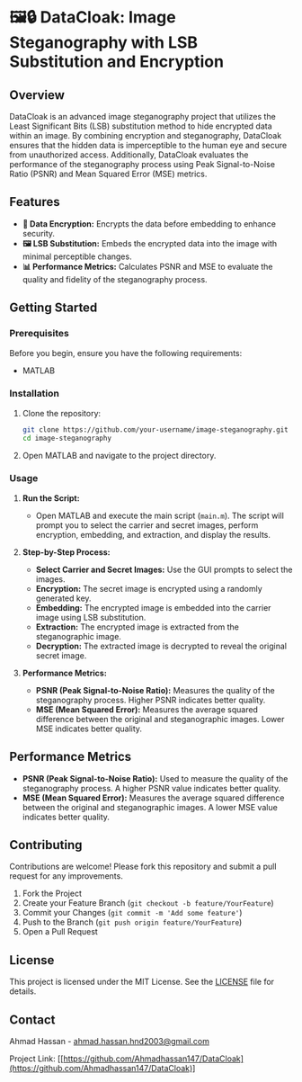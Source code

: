# 🖼️🔒 DataCloak: Image Steganography with LSB Substitution and Encryption

## Overview

DataCloak is an advanced image steganography project that utilizes the Least Significant Bits (LSB) substitution method to hide encrypted data within an image. By combining encryption and steganography, DataCloak ensures that the hidden data is imperceptible to the human eye and secure from unauthorized access. Additionally, DataCloak evaluates the performance of the steganography process using Peak Signal-to-Noise Ratio (PSNR) and Mean Squared Error (MSE) metrics.

## Features

- **🔐 Data Encryption:** Encrypts the data before embedding to enhance security.
- **🖼️ LSB Substitution:** Embeds the encrypted data into the image with minimal perceptible changes.
- **📊 Performance Metrics:** Calculates PSNR and MSE to evaluate the quality and fidelity of the steganography process.

## Getting Started

### Prerequisites

Before you begin, ensure you have the following requirements:

- MATLAB

### Installation

1. Clone the repository:
    ```bash
    git clone https://github.com/your-username/image-steganography.git
    cd image-steganography
    ```

2. Open MATLAB and navigate to the project directory.

### Usage

1. **Run the Script:**
    - Open MATLAB and execute the main script (`main.m`). The script will prompt you to select the carrier and secret images, perform encryption, embedding, and extraction, and display the results.

2. **Step-by-Step Process:**
    - **Select Carrier and Secret Images:** Use the GUI prompts to select the images.
    - **Encryption:** The secret image is encrypted using a randomly generated key.
    - **Embedding:** The encrypted image is embedded into the carrier image using LSB substitution.
    - **Extraction:** The encrypted image is extracted from the steganographic image.
    - **Decryption:** The extracted image is decrypted to reveal the original secret image.

3. **Performance Metrics:**
    - **PSNR (Peak Signal-to-Noise Ratio):** Measures the quality of the steganography process. Higher PSNR indicates better quality.
    - **MSE (Mean Squared Error):** Measures the average squared difference between the original and steganographic images. Lower MSE indicates better quality.


## Performance Metrics

- **PSNR (Peak Signal-to-Noise Ratio):** Used to measure the quality of the steganography process. A higher PSNR value indicates better quality.
- **MSE (Mean Squared Error):** Measures the average squared difference between the original and steganographic images. A lower MSE value indicates better quality.

## Contributing

Contributions are welcome! Please fork this repository and submit a pull request for any improvements.

1. Fork the Project
2. Create your Feature Branch (`git checkout -b feature/YourFeature`)
3. Commit your Changes (`git commit -m 'Add some feature'`)
4. Push to the Branch (`git push origin feature/YourFeature`)
5. Open a Pull Request

## License

This project is licensed under the MIT License. See the [LICENSE](LICENSE) file for details.

## Contact

Ahmad Hassan - [ahmad.hassan.hnd2003@gmail.com](mailto:your-email@example.com)

Project Link: [[https://github.com/Ahmadhassan147/DataCloak](https://github.com/Ahmadhassan147/DataCloak)]

